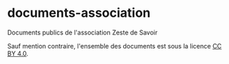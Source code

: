 # documents-association

Documents publics de l'association Zeste de Savoir

Sauf mention contraire, l'ensemble des documents est sous la licence 
[CC BY 4.0](http://creativecommons.org/licenses/by/4.0/).
